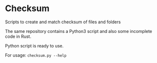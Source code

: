 # Checksum

Scripts to create and match checksum of files and folders

The same repository contains a Python3 script and also some incomplete code in
Rust.

Python script is ready to use.

For usage:
`checksum.py --help`

